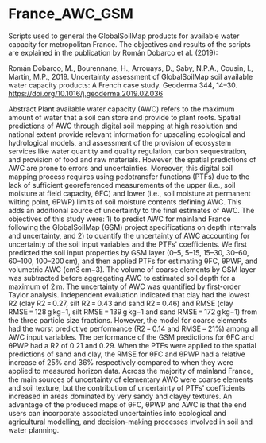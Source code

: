 # France_AWC_GSM
Scripts used to general the GlobalSoilMap products for available water capacity for metropolitan France.
The objectives and results of the scripts are explained in the publication by Román Dobarco et al. (2019):

Román Dobarco, M., Bourennane, H., Arrouays, D., Saby, N.P.A., Cousin, I., Martin, M.P., 2019. Uncertainty assessment of GlobalSoilMap soil available water capacity products: A French case study. Geoderma 344, 14–30. https://doi.org/10.1016/j.geoderma.2019.02.036

Abstract
Plant available water capacity (AWC) refers to the maximum amount of water that a soil can store and provide to plant roots. Spatial predictions of AWC through digital soil mapping at high resolution and national extent provide relevant information for upscaling ecological and hydrological models, and assessment of the provision of ecosystem services like water quantity and quality regulation, carbon sequestration, and provision of food and raw materials. However, the spatial predictions of AWC are prone to errors and uncertainties. Moreover, this digital soil mapping process requires using pedotransfer functions (PTFs) due to the lack of sufficient georeferenced measurements of the upper (i.e., soil moisture at field capacity, θFC) and lower (i.e., soil moisture at permanent wilting point, θPWP) limits of soil moisture contents defining AWC. This adds an additional source of uncertainty to the final estimates of AWC. The objectives of this study were: 1) to predict AWC for mainland France following the GlobalSoilMap (GSM) project specifications on depth intervals and uncertainty, and 2) to quantify the uncertainty of AWC accounting for uncertainty of the soil input variables and the PTFs' coefficients. We first predicted the soil input properties by GSM layer (0–5, 5–15, 15–30, 30–60, 60–100, 100–200 cm), and then applied PTFs for estimating θFC, θPWP, and volumetric AWC (cm3 cm−3). The volume of coarse elements by GSM layer was subtracted before aggregating AWC to estimated soil depth for a maximum of 2 m. The uncertainty of AWC was quantified by first-order Taylor analysis. Independent evaluation indicated that clay had the lowest R2 (clay R2 = 0.27, silt R2 = 0.43 and sand R2 = 0.46) and RMSE (clay RMSE = 128 g kg−1, silt RMSE = 139 g kg−1 and sand RMSE = 172 g kg−1) from the three particle size fractions. However, the model for coarse elements had the worst predictive performance (R2 = 0.14 and RMSE = 21%) among all AWC input variables. The performance of the GSM predictions for θFC and θPWP had a R2 of 0.21 and 0.29. When the PTFs were applied to the spatial predictions of sand and clay, the RMSE for θFC and θPWP had a relative increase of 25% and 36% respectively compared to when they were applied to measured horizon data. Across the majority of mainland France, the main sources of uncertainty of elementary AWC were coarse elements and soil texture, but the contribution of uncertainty of PTFs' coefficients increased in areas dominated by very sandy and clayey textures. An advantage of the produced maps of θFC, θPWP and AWC is that the end users can incorporate associated uncertainties into ecological and agricultural modelling, and decision-making processes involved in soil and water planning.

